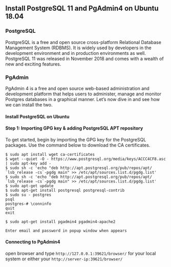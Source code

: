 ## Install PostgreSQL 11 and PgAdmin4 on Ubuntu 18.04

### PostgreSQL

PostgreSQL is a free and open source cross-platform Relational Database Management System (RDBMS). It is widely used by developers in the development environment and in production environments as well. PostgreSQL 11 was released in November 2018 and comes with a wealth of new and exciting features.

### PgAdmin


PgAdmin 4 is a free and open source web-based administration and development platform that helps users to administer, manage and monitor Postgres databases in a graphical manner. Let’s now dive in and see how we can install the two.

#### Install PostgreSQL on Ubuntu

#### Step 1: Importing GPG key & adding PostgreSQL APT repository

To get started, begin by importing the GPG key for the PostgreSQL packages. Use the command below to download the CA certificates.

```
$ sudo apt install wget ca-certificates
$ wget --quiet -O - https://www.postgresql.org/media/keys/ACCC4CF8.asc | sudo apt-key add -
$ sudo sh -c 'echo "deb http://apt.postgresql.org/pub/repos/apt/ `lsb_release -cs`-pgdg main" >> /etc/apt/sources.list.d/pgdg.list'
$ sudo sh -c 'echo "deb http://apt.postgresql.org/pub/repos/apt/ `lsb_release -cs`-pgdg main" >> /etc/apt/sources.list.d/pgdg.list'
$ sudo apt-get update
$ sudo apt-get install postgresql postgresql-contrib
$ sudo su - postgres
psql
postgres-# \conninfo
quit
exit

$ sudo apt-get install pgadmin4 pgadmin4-apache2

Enter email and password in popup window when appears
```
#### Connecting to PgAdmin4
open browser and type `http://127.0.0.1:39621/browser/` for your local system  or either your `http://server-ip:39621/browser/`





